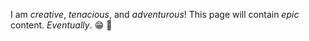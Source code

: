 I am *creative*, *tenacious*, and _adventurous_! 
This page will contain _epic_ content. *Eventually*. :grin: 
:tada:
